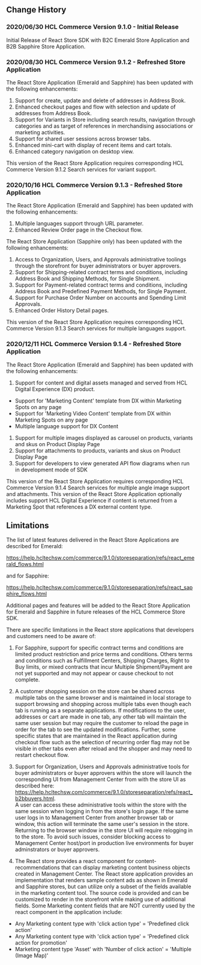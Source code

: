 [//]: # "================================================="
[//]: # "Licensed Materials - Property of HCL Technologies"
[//]: #
[//]: # "HCL Commerce"
[//]: #
[//]: # "(C) Copyright HCL Technologies Limited 2020"
[//]: #
[//]: # "================================================="

## Change History

### 2020/06/30 HCL Commerce Version 9.1.0 - Initial Release

Initial Release of React Store SDK with B2C Emerald Store Application and B2B Sapphire Store Application.

### 2020/08/30 HCL Commerce Version 9.1.2 - Refreshed Store Application

The React Store Application (Emerald and Sapphire) has been updated with the following enhancements:

1. Support for create, update and delete of addresses in Address Book.
1. Enhanced checkout pages and flow with selection and update of addresses from Address Book.
1. Support for Variants in Store including search results, navigation through categories and as target of references in merchandising associations or marketing activities.
1. Support for shared user sessions across browser tabs.
1. Enhanced mini-cart with display of recent items and cart totals.
1. Enhanced category navigation on desktop view.

This version of the React Store Application requires corresponding HCL Commerce Version 9.1.2 Search services for variant support.

### 2020/10/16 HCL Commerce Version 9.1.3 - Refreshed Store Application

The React Store Application (Emerald and Sapphire) has been updated with the following enhancements:

1. Multiple languages support through URL parameter.
1. Enhanced Review Order page in the Checkout flow.

The React Store Application (Sapphire only) has been updated with the following enhancements:

1. Access to Organization, Users, and Approvals administrative toolings through the storefront for buyer administrators or buyer approvers.
1. Support for Shipping-related contract terms and conditions, including Address Book and Shipping Methods, for Single Shipment.
1. Support for Payment-related contract terms and conditions, including Address Book and Predefined Payment Methods, for Single Payment.
1. Support for Purchase Order Number on accounts and Spending Limit Approvals.
1. Enhanced Order History Detail pages.

This version of the React Store Application requires corresponding HCL Commerce Version 9.1.3 Search services for multiple languages support.

### 2020/12/11 HCL Commerce Version 9.1.4 - Refreshed Store Application

The React Store Application (Emerald and Sapphire) has been updated with the following enhancements:

1. Support for content and digital assets managed and served from HCL Digital Experience (DX) product.

- Support for 'Marketing Content' template from DX within Marketing Spots on any page
- Support for 'Marketing Video Content' template from DX within Marketing Spots on any page
- Multiple language support for DX Content

1. Support for multiple images displayed as carousel on products, variants and skus on Product Display Page
1. Support for attachments to products, variants and skus on Product Display Page
1. Support for developers to view generated API flow diagrams when run in development mode of SDK

This version of the React Store Application requires corresponding HCL Commerce Version 9.1.4 Search services for multiple angle image support
and attachments.
This version of the React Store Application optionally includes support HCL Digital Experience if content is returned from a Marketing Spot that
references a DX external content type.

## Limitations

The list of latest features delivered in the React Store Applications are described for Emerald:

https://help.hcltechsw.com/commerce/9.1.0/storeseparation/refs/react_emerald_flows.html

and for Sapphire:

https://help.hcltechsw.com/commerce/9.1.0/storeseparation/refs/react_sapphire_flows.html

Additional pages and features will be added to the React Store Application for Emerald and Sapphire in future releases of the HCL Commerce Store SDK.

There are specific limitations in the React store applications that developers and customers need to be aware of:

1. For Sapphire, support for specific contract terms and conditions are limited product restriction and price terms and conditions.
   Others terms and conditions such as Fulfillment Centers, Shipping Charges, Right to Buy limits, or mixed contracts that incur
   Multiple Shipment/Payment are not yet supported and may not appear or cause checkout to not complete.

1. A customer shopping session on the store can be shared across multiple tabs on the same browser and is maintained in local storage to support browsing
   and shopping across multiple tabs even though each tab is running as a separate applications. If modifications to the user, addresses or cart are made
   in one tab, any other tab will maintain the same user session but may require the customer to reload the page in order for the tab to see the updated modifications.
   Further, some specific states that are maintained in the React application during checkout flow such as the selection of recurring order flag may not be visible
   in other tabs even after reload and the shopper and may need to restart checkout flow.

1. Support for Organization, Users and Approvals administrative tools for buyer administrators or buyer approvers within the store will launch the
   corresponding UI from Management Center from with the store UI as described here: https://help.hcltechsw.com/commerce/9.1.0/storeseparation/refs/react_b2bbuyers.html.  
   A user can access these administrative tools within the store with the same session when logging in from the store's login page.
   If the same user logs in to Management Center from another browser tab or window, this action will terminate the same user's session in the store.
   Returning to the browser window in the store UI will require relogging in to the store. To avoid such issues, consider blocking access
   to Management Center host/port in production live environments for buyer adminstrators or buyer approvers.

1. The React store provides a react component for content-recommendations that can display marketing content business objects created in Management Center.
   The React store application provides an implementation that renders sample content ads as shown in Emerald and Sapphire stores, but can utilize only a subset
   of the fields available in the marketing content tool. The source code is provided and can be customized to render in the storefront while making use of
   additional fields. Some Marketing content fields that are NOT currently used by the react component in the application include:

- Any Marketing content type with 'click action type' = 'Predefined click action'
- Any Marketing content type with 'click action type' = 'Predefined click action for promotion'
- Marketing content type 'Asset' with 'Number of click action' = 'Multiple (Image Map)'
